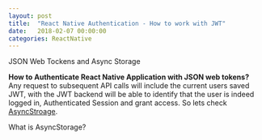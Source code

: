 ```yaml
---
layout: post
title:  "React Native Authentication - How to work with JWT"
date:   2018-02-07 00:00:00
categories: ReactNative
---
```


JSON Web Tockens and Async Storage
  
  <b>How to Authenticate React Native Application with JSON web tokens?</b><br/>
    Any request to subsequent API calls will include the current users saved JWT, with the JWT backend will be able to identify that the user is indeed logged in, Authenticated Session and grant access. So lets check <a href="https://facebook.github.io/react-native/docs/asyncstorage.html">AsyncStroage</a>.

  What is AsyncStorage?

